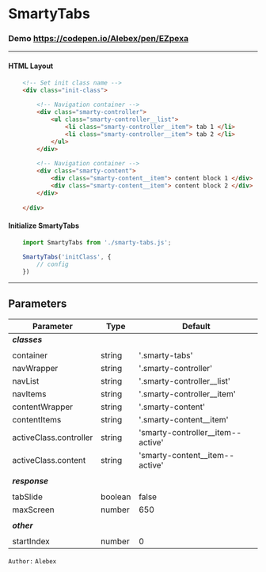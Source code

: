 SmartyTabs
==========
### Demo https://codepen.io/Alebex/pen/EZpexa

---------------------------------------------------------

#### HTML Layout
```html
    <!-- Set init class name -->
    <div class="init-class">
    
        <!-- Navigation container -->
        <div class="smarty-controller">
            <ul class="smarty-controller__list">
                <li class="smarty-controller__item"> tab 1 </li>
                <li class="smarty-controller__item"> tab 2 </li>
            </ul> 
        </div>
        
        <!-- Navigation container -->
        <div class="smarty-content">
            <div class="smarty-content__item"> content block 1 </div>
            <div class="smarty-content__item"> content block 2 </div>
        </div>
        
    </div>
```
#### Initialize SmartyTabs
```js
    import SmartyTabs from './smarty-tabs.js';
    
    SmartyTabs('initClass', {
        // config
    })
```

-------------------------------------------------------------------

## Parameters

Parameter                  | Type      | Default
---------------------------|-----------|----------------
_**classes**_              |           |               
                           |           |                
container                  | string    | '.smarty-tabs'
navWrapper                 | string    | '.smarty-controller'
navList                    | string    | '.smarty-controller__list'
navItems                   | string    | '.smarty-controller__item'
contentWrapper             | string    | '.smarty-content'
contentItems               | string    | '.smarty-content__item'
activeClass.controller     | string    | 'smarty-controller__item--active'
activeClass.content        | string    | 'smarty-content__item--active'
                           |           |                
_**response**_             |           |               
                           |           |                
tabSlide                   | boolean   | false
maxScreen                  | number    | 650
                           |           |                
_**other**_                |           |               
                           |           |                
startIndex                 | number    | 0

`Author:` `Alebex`
